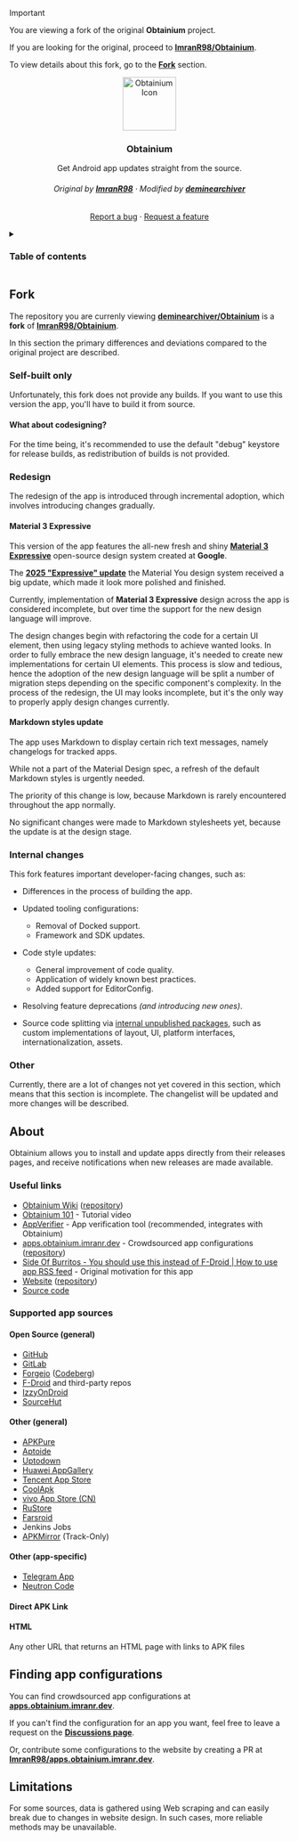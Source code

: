 > [!IMPORTANT]
> You are viewing a fork of the original **Obtainium** project.
>
> If you are looking for the original, proceed to [**ImranR98/Obtainium**](https://github.com/ImranR98/Obtainium).
>
> To view details about this fork, go to the [**Fork**](#fork) section.

<div align="center">
  <img width="96" height="96" src="./assets/graphics/icon_small.png" alt="Obtainium Icon">
  <h3>Obtainium</h3>
  <p>Get Android app updates straight from the source.</p>
  <h6>
    Original by
    <a href="https://github.com/ImranR98"><b>ImranR98</b></a>
    · Modified by
    <a href="https://github.com/deminearchiver"><b>deminearchiver</b></a>
  </h6>
  <p>
    <a href="https://github.com/deminearchiver/Obtainium/issues/new?template=bug_report.md">Report a bug</a>
    ·
    <a href="https://github.com/deminearchiver/Obtainium/issues/new?template=feature_request.md">Request a feature</a>
  </p>
</div>

<details>
  <summary>
    <h3>Table of contents</h3>
  </summary>

- [Fork](#fork)
  - [Self-built only](#self-built-only)
    - [What about codesigning?](#what-about-codesigning)
  - [Redesign](#redesign)
    - [Material 3 Expressive](#material-3-expressive)
    - [Markdown styles update](#markdown-styles-update)
  - [Internal changes](#internal-changes)
  - [Other](#other)
- [About](#about)
  - [Useful links](#useful-links)
  - [Supported app sources](#supported-app-sources)
    - [Open Source (general)](#open-source-general)
    - [Other (general)](#other-general)
    - [Other (app-specific)](#other-app-specific)
    - [Direct APK Link](#direct-apk-link)
    - [HTML](#html)
- [Finding app configurations](#finding-app-configurations)
- [Limitations](#limitations)
</details>

## Fork

The repository you are currenly viewing [**deminearchiver/Obtainium**](https://github.com/deminearchiver/Obtainium) is a **fork** of [**ImranR98/Obtainium**](https://github.com/ImranR98/Obtainium).

In this section the primary differences and deviations compared to the original project are described.

### Self-built only

Unfortunately, this fork does not provide any builds. If you want to use this version the app, you'll have to build it from source.

#### What about codesigning?

For the time being, it's recommended to use the default "debug" keystore for release builds, as redistribution of builds is not provided.

### Redesign

The redesign of the app is introduced through incremental adoption, which involves introducing changes gradually.

#### Material 3 Expressive

This version of the app features the all-new fresh and shiny [**Material 3 Expressive**](https://m3.material.io) open-source design system created at **Google**.

The [**2025 "Expressive" update**](https://m3.material.io/blog/building-with-m3-expressive) the Material You design system received a big update, which made it look more polished and finished.

Currently, implementation of **Material 3 Expressive** design across the app is considered incomplete, but over time the support for the new design language will improve.

The design changes begin with refactoring the code for a certain UI element, then using legacy styling methods to achieve wanted looks. In order to fully embrace the new design language, it's needed to create new implementations for certain UI elements. This process is slow and tedious, hence the adoption of the new design language will be split a number of migration steps depending on the specific component's complexity. In the process of the redesign, the UI may looks incomplete, but it's the only way to properly apply design changes currently.

#### Markdown styles update

The app uses Markdown to display certain rich text messages, namely changelogs for tracked apps.

While not a part of the Material Design spec, a refresh of the default Markdown styles is urgently needed.

The priority of this change is low, because Markdown is rarely encountered throughout the app normally.

No significant changes were made to Markdown stylesheets yet, because the update is at the design stage.


### Internal changes

This fork features important developer-facing changes, such as:

- Differences in the process of building the app.

- Updated tooling configurations:
  - Removal of Docked support.
  - Framework and SDK updates.

- Code style updates:
  - General improvement of code quality.
  - Application of widely known best practices.
  - Added support for EditorConfig.

- Resolving feature deprecations *(and introducing new ones)*.

- Source code splitting via [internal unpublished packages](https://docs.flutter.dev/packages-and-plugins/using-packages#dependencies-on-unpublished-packages), such as custom implementations of layout, UI, platform interfaces, internationalization, assets.

### Other

Currently, there are a lot of changes not yet covered in this section, which means that this section is incomplete. The changelist will be updated and more changes will be described.

## About

Obtainium allows you to install and update apps directly from their releases pages, and receive notifications when new releases are made available.

### Useful links

- [Obtainium Wiki](https://wiki.obtainium.imranr.dev/) ([repository](https://github.com/ImranR98/Obtainium-Wiki))
- [Obtainium 101](https://www.youtube.com/watch?v=0MF_v2OBncw) - Tutorial video
- [AppVerifier](https://github.com/soupslurpr/AppVerifier) - App verification tool (recommended, integrates with Obtainium)
- [apps.obtainium.imranr.dev](https://apps.obtainium.imranr.dev/) - Crowdsourced app configurations ([repository](https://github.com/ImranR98/apps.obtainium.imranr.dev))
- [Side Of Burritos - You should use this instead of F-Droid | How to use app RSS feed](https://youtu.be/FFz57zNR_M0) - Original motivation for this app
- [Website](https://obtainium.imranr.dev) ([repository](https://github.com/ImranR98/obtainium.imranr.dev))
- [Source code](https://github.com/ImranR98/Obtainium)

### Supported app sources

#### Open Source (general)

- [GitHub](https://github.com/)
- [GitLab](https://gitlab.com/)
- [Forgejo](https://forgejo.org/) ([Codeberg](https://codeberg.org/))
- [F-Droid](https://f-droid.org/) and third-party repos
- [IzzyOnDroid](https://android.izzysoft.de/)
- [SourceHut](https://git.sr.ht/)

#### Other (general)

- [APKPure](https://apkpure.net/)
- [Aptoide](https://aptoide.com/)
- [Uptodown](https://uptodown.com/)
- [Huawei AppGallery](https://appgallery.huawei.com/)
- [Tencent App Store](https://sj.qq.com/)
- [CoolApk](https://coolapk.com/)
- [vivo App Store (CN)](https://h5.appstore.vivo.com.cn/)
- [RuStore](https://rustore.ru/)
- [Farsroid](https://www.farsroid.com)
- Jenkins Jobs
- [APKMirror](https://apkmirror.com/) (Track-Only)

#### Other (app-specific)

- [Telegram App](https://telegram.org/)
- [Neutron Code](https://neutroncode.com/)

#### Direct APK Link

#### HTML

Any other URL that returns an HTML page with links to APK files

## Finding app configurations

You can find crowdsourced app configurations at [**apps.obtainium.imranr.dev**](https://apps.obtainium.imranr.dev).

If you can't find the configuration for an app you want, feel free to leave a request on the [**Discussions page**](https://github.com/ImranR98/apps.obtainium.imranr.dev/discussions/new?category=app-requests).

Or, contribute some configurations to the website by creating a PR at [**ImranR98/apps.obtainium.imranr.dev**](https://github.com/ImranR98/apps.obtainium.imranr.dev).

<!-- ## Installation

[<img src="https://raw.githubusercontent.com/NeoApplications/Neo-Backup/034b226cea5c1b30eb4f6a6f313e4dadcbb0ece4/badge_github.png"
    alt="Get it on GitHub"
    height="80">](https://github.com/ImranR98/Obtainium/releases)
[<img src="https://gitlab.com/IzzyOnDroid/repo/-/raw/master/assets/IzzyOnDroid.png"
     alt="Get it on IzzyOnDroid"
     height="80">](https://apt.izzysoft.de/fdroid/index/apk/dev.imranr.obtainium)
[<img src="https://fdroid.gitlab.io/artwork/badge/get-it-on.png"
    alt="Get it on F-Droid"
    height="80">](https://f-droid.org/packages/dev.imranr.obtainium.fdroid/)

Verification info:
- Package ID: `dev.imranr.obtainium`
- SHA-256 hash of signing certificate: `B3:53:60:1F:6A:1D:5F:D6:60:3A:E2:F5:0B:E8:0C:F3:01:36:7B:86:B6:AB:8B:1F:66:24:3D:A9:6C:D5:73:62`
  - Note: The above signature is also valid for the F-Droid flavour of Obtainium, thanks to [reproducible builds](https://f-droid.org/docs/Reproducible_Builds/).
- [PGP Public Key](https://keyserver.ubuntu.com/pks/lookup?search=contact%40imranr.dev&fingerprint=on&op=index) (to verify APK hashes) -->

## Limitations

For some sources, data is gathered using Web scraping and can easily break due to changes in website design. In such cases, more reliable methods may be unavailable.

<!-- ## Screenshots

| <img src="./assets/screenshots/1.apps.png" alt="Apps Page" /> | <img src="./assets/screenshots/2.dark_theme.png" alt="Dark Theme" />           | <img src="./assets/screenshots/3.material_you.png" alt="Material You" />    |
| ------------------------------------------------------ | ----------------------------------------------------------------------- | -------------------------------------------------------------------- |
| <img src="./assets/screenshots/4.app.png" alt="App Page" />   | <img src="./assets/screenshots/5.app_opts.png" alt="App Options" /> | <img src="./assets/screenshots/6.app_webview.png" alt="App Web View" /> | -->
